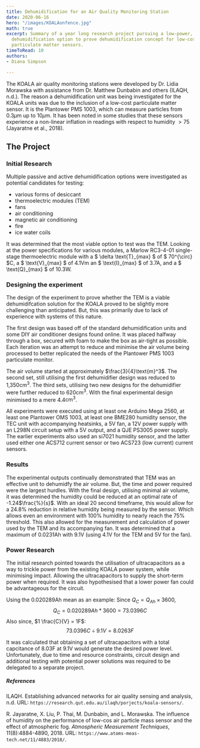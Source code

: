 ```yaml
---
title: Dehumidification for an Air Quality Monitoring Station
date: 2020-06-16
hero: "/images/KOALAonfence.jpg"
math: true
excerpt: Summary of a year long research project pursuing a low-power, low-const
  dehumidification option to prove dehumidification concept for low-cost
  particulate matter sensors.
timeToRead: 10
authors:
- Diana Simpson

---
```

The KOALA air quality monitoring stations were developed by Dr. Lidia Morawska with assistance from Dr. Matthew Dunbabin and others (ILAQH, n.d.). The reason a dehumidification unit was being investigated for the KOALA units was due to the inclusion of a low-cost particulate matter sensor. It is the Plantower PMS 1003, which can measure particles from 0.3$\mu$m up to 10$\mu$m. It has been noted in some studies that these sensors experience a non-linear inflation in readings with respect to humidity $>75%$ (Jayaratne et al., 2018).

## The Project

### Initial Research

Multiple passive and active dehumidification options were investigated as potential candidates for testing:
- various forms of desiccant
- thermoelectric modules (TEM)
- fans
- air conditioning
- magnetic air conditioning
- fire
- ice water coils

It was determined that the most viable option to test was the TEM. Looking at the power specifications for various modules, a Marlow RC3-4-01 single-stage thermoelectric module with a $ \delta \text{T}\_{max} $ of $ 70^{\circ} $C, a $ \text{V}\_{max} $ of 4.1Vm an $ \text{I}\_{max} $ of 3.7A, and a $ \text{Q}\_{max} $ of 10.3W.

### Designing the experiment

The design of the experiment to prove whether the TEM is a viable dehumidifcation solution for the KOALA proved to be slightly more challenging than anticipated. But, this was primarily due to lack of experience with systems of this nature.

The first design was based off of the standard dehumidification units and some DIY air conditioner designs found online. It was placed halfway through a box, secured with foam to make the box as air-tight as possible. Each iteration was an attempt to reduce and minimise the air volume being processed to better replicated the needs of the Plantower PMS 1003 particulate monitor.

The air volume started at approximately $\frac{3}{4}\text{m}^3$. The second set, still utilising the first dehumidifier design was reduced to 1,350$\text{cm}^3$. The third sets, utilising two new designs for the dehumidifier were further reduced to 620$\text{cm}^3$. With the final experimental design minimised to a mere 4.4$\text{cm}^3$.

All experiments were executed using at least one Arduino Mega 2560, at least one Plantower OMS 1003, at least one BME280 humidity sensor, the TEC unit with accompanying heatsinks, a 5V fan, a 12V power supply with an L298N circuit setup with a 5V output, and a QJE PS3005 power supply. The earlier experiments also used an si7021 humidity sensor, and the latter used either one ACS712 current sensor or two ACS723 (low current) current sensors.

### Results

The experimental outputs continually demonstrated that TEM was an effective unit to dehumidfy the air volume. But, the time and power required were the largest hurdles. With the final design, utilising minimal air volume, it was determined the humidity could be reduced at an optimal rate of -1.24$\frac{%}{s}$. With an ideal 20 second timeframe, this would allow for a 24.8% reduction in relative humidity being measured by the sensor. Which allows even an environment with 100% humidity to nearly reach the 75% threshold. This also allowed for the measurement and calculation of power used by the TEM and its accompanying fan. It was determined that a maximum of 0.0231Ah with 9.1V (using 4.1V for the TEM and 5V for the fan).

### Power Research

The initial research pointed towards the utilisation of ultracapacitors as a way to trickle power from the existing KOALA power system, while minimising impact. Allowing the ultracapacitors to supply the short-term power when required. It was also hypothesised that a lower power fan could be advantageous for the circuit.

Using the 0.020289Ah mean as an example:
Since $Q_C = Q_{Ah} \times 3600$, $$Q_C = 0.020289Ah * 3600 = 73.0396C$$
Also since, $1 \frac{C}{V} = 1F$: $$73.0396C \div 9.1V = 8.0263F$$

It was calculated that obtaining a set of ultracapacitors with a total capcitance of 8.03F at 9.1V would generate the desired power level. Unfortunately, due to time and resource constraints, circuit design and additional testing with potential power solutions was required to be delegated to a separate project.

##### References

ILAQH. Establishing advanced networks for air quality sensing and analysis, n.d. URL: `https://research.qut.edu.au/ilaqh/porjects/koala-sensors/`.

R. Jayaratne, X. Liu, P. Thai, M. Dunbabin, and L. Morawska. The influence of humidity on the performance of low-cos air particle mass sensor and the effect of atmospheric fog. _Atmospheric Measurement Techniques_, 11(8):4884-4890, 2018. URL: `https://www.atoms-meas-tech.net/11/4883/2018/`.
